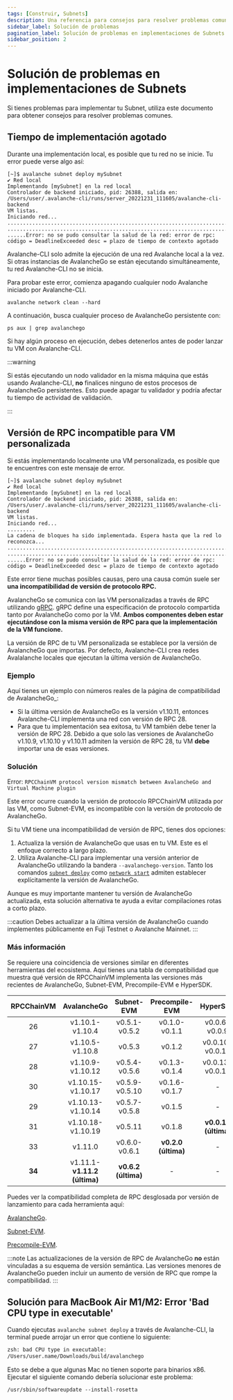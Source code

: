 ```yaml
---
tags: [Construir, Subnets]
description: Una referencia para consejos para resolver problemas comunes al implementar Subnets en Avalanche.
sidebar_label: Solución de problemas
pagination_label: Solución de problemas en implementaciones de Subnets
sidebar_position: 2
---
```


# Solución de problemas en implementaciones de Subnets

Si tienes problemas para implementar tu Subnet, utiliza este documento para obtener consejos para resolver problemas comunes.

## Tiempo de implementación agotado

Durante una implementación local, es posible que tu red no se inicie. Tu error puede verse algo así:

```text
[~]$ avalanche subnet deploy mySubnet
✔ Red local
Implementando [mySubnet] en la red local
Controlador de backend iniciado, pid: 26388, salida en: /Users/user/.avalanche-cli/runs/server_20221231_111605/avalanche-cli-backend
VM listas.
Iniciando red...
..................................................................................
..................................................................................
......Error: no se pudo consultar la salud de la red: error de rpc: código = DeadlineExceeded desc = plazo de tiempo de contexto agotado
```

Avalanche-CLI solo admite la ejecución de una red Avalanche local a la vez. Si otras instancias de
AvalancheGo se están ejecutando simultáneamente, tu red Avalanche-CLI no se inicia.

Para probar este error, comienza apagando cualquier nodo Avalanche iniciado por Avalanche-CLI.

```shell
avalanche network clean --hard
```

A continuación, busca cualquier proceso de AvalancheGo persistente con:

```shell
ps aux | grep avalanchego
```

Si hay algún proceso en ejecución, debes detenerlos antes de poder lanzar tu VM con Avalanche-CLI.

:::warning

Si estás ejecutando un nodo validador en la misma máquina que estás usando Avalanche-CLI, **no** finalices ninguno
de estos procesos de AvalancheGo persistentes. Esto puede apagar tu validador y podría afectar
tu tiempo de actividad de validación.

:::

## Versión de RPC incompatible para VM personalizada

Si estás implementando localmente una VM personalizada, es posible que te encuentres con este mensaje de error.

```text
[~]$ avalanche subnet deploy mySubnet
✔ Red local
Implementando [mySubnet] en la red local
Controlador de backend iniciado, pid: 26388, salida en: /Users/user/.avalanche-cli/runs/server_20221231_111605/avalanche-cli-backend
VM listas.
Iniciando red...
.........
La cadena de bloques ha sido implementada. Espera hasta que la red lo reconozca...
..................................................................................
..................................................................................
......Error: no se pudo consultar la salud de la red: error de rpc: código = DeadlineExceeded desc = plazo de tiempo de contexto agotado
```

Este error tiene muchas posibles causas, pero una causa común suele ser **una
incompatibilidad de versión de protocolo RPC.**

AvalancheGo se comunica con las VM personalizadas a través de RPC utilizando [gRPC](https://grpc.io/). gRPC define una
especificación de protocolo compartida tanto por AvalancheGo como por la VM. **Ambos componentes deben estar ejecutándose
con la misma versión de RPC para que la implementación de la VM funcione.**

La versión de RPC de tu VM personalizada se establece por la versión de AvalancheGo que importas. Por defecto,
Avalanche-CLI crea redes Avalalanche locales que ejecutan la última versión de AvalancheGo.

### Ejemplo

Aquí tienes un ejemplo con números reales de la página de compatibilidad de AvalancheGo\_:

- Si la última versión de AvalancheGo es la versión v1.10.11, entonces Avalanche-CLI implementa una red con
  versión de RPC 28.
- Para que tu implementación sea exitosa, tu VM también debe tener la versión de RPC 28. Debido a que solo
  las versiones de AvalancheGo v1.10.9, v1.10.10 y v1.10.11 admiten la versión de RPC 28,
  tu VM **debe** importar una de esas versiones.

### Solución

Error: `RPCChainVM protocol version mismatch between AvalancheGo and Virtual Machine plugin`

Este error ocurre cuando la versión de protocolo RPCChainVM utilizada por las VM, como Subnet-EVM,
es incompatible con la versión de protocolo de AvalancheGo.

Si tu VM tiene una incompatibilidad de versión de RPC, tienes dos opciones:

1. Actualiza la versión de AvalancheGo que usas en tu VM. Este es el enfoque correcto a largo plazo.
2. Utiliza Avalanche-CLI para implementar una versión anterior de AvalancheGo utilizando la bandera
   `--avalanchego-version`. Tanto los comandos [`subnet deploy`](/tooling/avalanche-cli.md#subnet-deploy)
   como [`network start`](/tooling/avalanche-cli.md#network-start) admiten
   establecer explícitamente la versión de AvalancheGo.

Aunque es muy importante mantener tu versión de AvalancheGo actualizada,
esta solución alternativa te ayuda a evitar compilaciones rotas a corto plazo.

:::caution
Debes actualizar a la última versión de AvalancheGo cuando implementes públicamente en
Fuji Testnet o Avalanche Mainnet.
:::

### Más información

Se requiere una coincidencia de versiones similar en diferentes herramientas del ecosistema. Aquí tienes una tabla de compatibilidad
que muestra qué versión de RPCChainVM implementa las versiones más recientes de
AvalancheGo, Subnet-EVM, Precompile-EVM e HyperSDK.

| RPCChainVM | AvalancheGo                    | Subnet-EVM          | Precompile-EVM      | HyperSDK |
| :--------: | :-------:                      | :-------:           | :-------:           | :-------: |
| 26         | v1.10.1-v1.10.4                | v0.5.1-v0.5.2       | v0.1.0-v0.1.1       | v0.0.6-v0.0.9 |
| 27         | v1.10.5-v1.10.8                | v0.5.3              | v0.1.2              | v0.0.10-v0.0.12 |
| 28         | v1.10.9-v1.10.12               | v0.5.4-v0.5.6       | v0.1.3-v0.1.4       | v0.0.13-v0.0.15 |
| 30         | v1.10.15-v1.10.17              | v0.5.9-v0.5.10      | v0.1.6-v0.1.7       | -            |
| 29         | v1.10.13-v1.10.14              | v0.5.7-v0.5.8       | v0.1.5              | -            |
| 31         | v1.10.18- v1.10.19             | v0.5.11             | v0.1.8              | **v0.0.16 (última)**|
| 33         | v1.11.0                        | v0.6.0-v0.6.1       | **v0.2.0 (última)** | -            |
| **34**     | v1.11.1- **v1.11.2 (última)**  | **v0.6.2 (última)** |   -                 | -            |



Puedes ver la compatibilidad completa de RPC desglosada por versión de lanzamiento para cada herramienta aquí:

[AvalancheGo](https://github.com/ava-labs/avalanchego/blob/master/version/compatibility.json).

[Subnet-EVM](https://github.com/ava-labs/subnet-evm/blob/master/compatibility.json).

[Precompile-EVM](https://github.com/ava-labs/precompile-evm/blob/main/compatibility.json).

:::note
Las actualizaciones de la versión de RPC de AvalancheGo **no** están vinculadas a su esquema de versión semántica. Las versiones menores de AvalancheGo
pueden incluir un aumento de versión de RPC que rompe la compatibilidad.
:::

## Solución para MacBook Air M1/M2: Error 'Bad CPU type in executable'

Cuando ejecutas `avalanche subnet deploy` a través de Avalanche-CLI, la terminal puede arrojar un error que
contiene lo siguiente:

```zsh
zsh: bad CPU type in executable:
/Users/user.name/Downloads/build/avalanchego
```

Esto se debe a que algunas Mac no tienen soporte para binarios x86. Ejecutar el siguiente comando debería solucionar
este problema:

`/usr/sbin/softwareupdate --install-rosetta`
